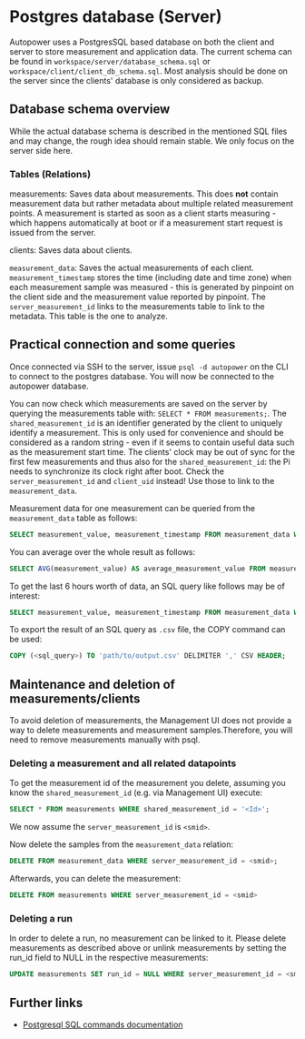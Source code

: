 # Postgres database (Server)

Autopower uses a PostgresSQL based database on both the client and server to store measurement and application data. The current schema can be found in `workspace/server/database_schema.sql` or `workspace/client/client_db_schema.sql`. Most analysis should be done on the server since the clients' database is only considered as backup.

## Database schema overview
While the actual database schema is described in the mentioned SQL files and may change, the rough idea should remain stable. We only focus on the server side here.

### Tables (Relations)

measurements: Saves data about measurements. This does **not** contain measurement data but rather metadata about multiple related measurement points. A measurement is started as soon as a client starts measuring - which happens automatically at boot or if a measurement start request is issued from the server.

clients: Saves data about clients. 

`measurement_data`: Saves the actual measurements of each client. `measurement_timestamp` stores the time (including date and time zone) when each measurement sample was measured - this is generated by pinpoint on the client side and the measurement value reported by pinpoint. The `server_measurement_id` links to the measurements table to link to the metadata. This table is the one to analyze.

## Practical connection and some queries

Once connected via SSH to the server, issue `psql -d autopower` on the CLI to connect to the postgres database. You will now be connected to the autopower database.

You can now check which measurements are saved on the server by querying the measurements table with: `SELECT * FROM measurements;`. The `shared_measurement_id` is an identifier generated by the client to uniquely identify a measurement. This is only used for convenience and should be considered as a random string - even if it seems to contain useful data such as the measurement start time. The clients' clock may be out of sync for the first few measurements and thus also for the `shared_measurement_id`: the Pi needs to synchronize its clock right after boot.
Check the `server_measurement_id` and `client_uid` instead! Use those to link to the `measurement_data`.

Measurement data for one measurement can be queried from the `measurement_data` table as follows:

```sql
SELECT measurement_value, measurement_timestamp FROM measurement_data WHERE server_measurement_id = <the_server_measurement_id_you_want_to_query> ORDER BY measurement_timestamp;
```

You can average over the whole result as follows:

```sql
SELECT AVG(measurement_value) AS average_measurement_value FROM measurement_data WHERE server_measurement_id = <server_measurement_id>;
```

To get the last 6 hours worth of data, an SQL query like follows may be of interest:

```sql
SELECT measurement_value, measurement_timestamp FROM measurement_data WHERE server_measurement_id = <server_measurement_id> AND measurement_timestamp > NOW() - INTERVAL '6 hours' ORDER BY measurement_timestamp;
```


To export the result of an SQL query as `.csv` file, the COPY command can be used:

```sql
COPY (<sql_query>) TO 'path/to/output.csv' DELIMITER ',' CSV HEADER;
```

## Maintenance and deletion of measurements/clients
To avoid deletion of measurements, the Management UI does not provide a way to delete measurements and measurement samples.Therefore, you will need to remove measurements manually with psql.

### Deleting a measurement and all related datapoints

To get the measurement id of the measurement you delete, assuming you know the `shared_measurement_id` (e.g. via Management UI) execute:

```sql
SELECT * FROM measurements WHERE shared_measurement_id = '<Id>';
```
We now assume the `server_measurement_id` is `<smid>`.

Now delete the samples from the `measurement_data` relation:

```sql
DELETE FROM measurement_data WHERE server_measurement_id = <smid>;
```
Afterwards, you can delete the measurement:
```sql
DELETE FROM measurements WHERE server_measurement_id = <smid>
```
### Deleting a run

In order to delete a run, no measurement can be linked to it. Please delete measurements as described above or unlink measurements by setting the run_id field to NULL in the respective measurements:

```sql
UPDATE measurements SET run_id = NULL WHERE server_measurement_id = <smid>
```

## Further links
* [Postgresql SQL commands documentation](https://www.postgresql.org/docs/current/sql-commands.html)
